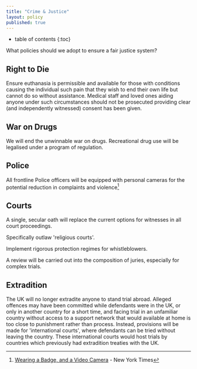 ```yaml
---
title: "Crime & Justice"
layout: policy
published: true
---
```

* table of contents
{:toc}

What policies should we adopt to ensure a fair justice system?

## Right to Die

Ensure euthanasia is permissible and available for those with conditions causing the individual such pain that they wish to end their own life but cannot do so without assistance. Medical staff and loved ones aiding anyone under such circumstances should not be prosecuted providing clear (and independently witnessed) consent has been given.

## War on Drugs

We will end the unwinnable war on drugs. Recreational drug use will be legalised under a program of regulation.

## Police

All frontline Police officers will be equipped with personal cameras for the potential reduction in complaints and violence[^1]

## Courts

A single, secular oath will replace the current options for witnesses in all court proceedings.

Specifically outlaw 'religious courts'.

Implement rigorous protection regimes for whistleblowers.

A review will be carried out into the composition of juries, especially for complex trials.

## Extradition

The UK will no longer extradite anyone to stand trial abroad. Alleged offences may have been committed while defendants were in the UK, or only in another country for a short time, and facing trial in an unfamiliar country without access to a support network that would available at home is too close to punishment rather than process. Instead, provisions will be made for 'international courts', where defendants can be tried without leaving the country. These international courts would host trials by countries which previously had extradition treaties with the UK.

[^1]: [Wearing a Badge, and a Video Camera](http://mobile.nytimes.com/2013/04/07/business/wearable-video-cameras-for-police-officers.html?_r=0) - New York Times
